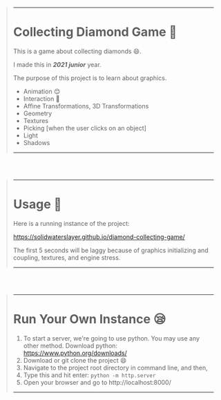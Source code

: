 <br>

> ---
> 
> # Collecting Diamond Game :gem:
> 
> This is a game about collecting diamonds :smile:.
> 
> I made this in **_2021 junior_** year.
> 
> The purpose of this project is to learn about graphics.
> 
> * Animation :blush:
> * Interaction :exploding_head:
> * Affine Transformations, 3D Transformations
> * Geometry
> * Textures
> * Picking [when the user clicks on an object]
> * Light
> * Shadows
>
> ---

<br>
<br>

> ---
>
> # Usage :hugs:
> 
> Here is a running instance of the project:
>
> https://solidwaterslayer.github.io/diamond-collecting-game/
>
> The first 5 seconds will be laggy because of graphics initializing and coupling, textures, and engine stress.
>
> ---

<br>
<br>

> ---
>
> # Run Your Own Instance :sleepy:
>
> 1. To start a server, we're going to use python. You may use any other method. Download python: https://www.python.org/downloads/
> 2. Download or git clone the project :smile:
> 3. Navigate to the project root directory in command line, and then,
> 4. Type this and hit enter: ```python -m http.server```
> 5. Open your browser and go to http://localhost:8000/
>
> ---
